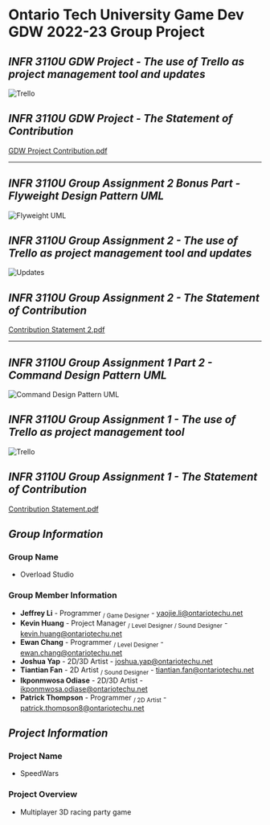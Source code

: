 # **Ontario Tech University Game Dev GDW 2022-23 Group Project**

## ***INFR 3110U GDW Project - The use of Trello as project management tool and updates***
![Trello](https://user-images.githubusercontent.com/71342545/205152262-72e93897-caae-4982-8b0b-23a2f8b87626.png)

## ***INFR 3110U GDW Project - The Statement of Contribution***
[GDW Project Contribution.pdf](https://github.com/jeffrey9911/GDW22_23-Project-Overload-Studio/files/10136313/GDW.Project.Contribution.pdf)

----------------------------------------------------------------------------------------------------------

## ***INFR 3110U Group Assignment 2 Bonus Part - Flyweight Design Pattern UML***
![Flyweight UML](https://user-images.githubusercontent.com/71342545/201565287-724621b8-3844-4e70-8071-0484b5491df0.png)

## ***INFR 3110U Group Assignment 2 - The use of Trello as project management tool and updates***
![Updates](https://user-images.githubusercontent.com/71342545/201566030-27883a21-bfaf-4872-b7c4-ef94ff662400.png)

## ***INFR 3110U Group Assignment 2 - The Statement of Contribution***
[Contribution Statement 2.pdf](https://github.com/jeffrey9911/GDW22_23-Project-Overload-Studio/files/9999215/Contribution.Statement.2.pdf)

----------------------------------------------------------------------------------------------------------

## ***INFR 3110U Group Assignment 1 Part 2 - Command Design Pattern UML***
![Command Design Pattern UML](https://user-images.githubusercontent.com/71342545/197076219-3cf8abcc-60a1-4ba1-bdfa-badaa04b3d68.png)

## ***INFR 3110U Group Assignment 1 - The use of Trello as project management tool***
![Trello](https://user-images.githubusercontent.com/71342545/197095531-a690b69b-c4a6-470b-8e91-f6378dd8fe73.png)

## ***INFR 3110U Group Assignment 1 - The Statement of Contribution***
[Contribution Statement.pdf](https://github.com/jeffrey9911/GDW22_23-Project-Overload-Studio/files/9835152/Contribution.Statement.pdf)


## ***Group Information***
### **Group Name**
- Overload Studio
### **Group Member Information**
- **Jeffrey Li** - Programmer <sub>/ Game Designer</sub> - yaojie.li@ontariotechu.net
- **Kevin Huang** - Project Manager <sub>/ Level Designer / Sound Designer</sub> - kevin.huang@ontariotechu.net
- **Ewan Chang** - Programmer <sub>/ Level Designer</sub> - ewan.chang@ontariotechu.net
- **Joshua Yap** - 2D/3D Artist - joshua.yap@ontariotechu.net
- **Tiantian Fan** - 2D Artist <sub>/ Sound Designer</sub> - tiantian.fan@ontariotechu.net
- **Ikponmwosa Odiase** - 2D/3D Artist - ikponmwosa.odiase@ontariotechu.net
- **Patrick Thompson** - Programmer <sub>/ 2D Artist</sub> - patrick.thompson8@ontariotechu.net

## ***Project Information***
### **Project Name**
- SpeedWars
### **Project Overview**
- Multiplayer 3D racing party game
